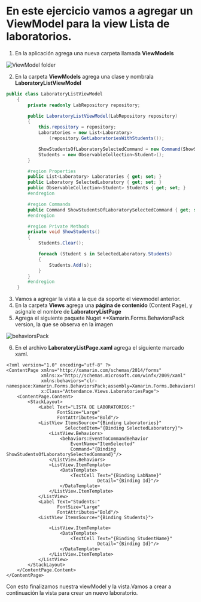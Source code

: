 # En este ejercicio vamos a agregar un ViewModel para la view Lista de laboratorios.

1. En la aplicación agrega una nueva carpeta llamada **ViewModels**

![ViewModel folder](https://user-images.githubusercontent.com/45072377/144541963-ba417bdd-8ab0-4984-9180-1b55e0ef81c8.png)

2. En la carpeta **ViewModels** agrega una clase y nombrala **LaboratoryListViewModel**

```c#
public class LaboratoryListViewModel
    {
        private readonly LabRepository repository;

        public LaboratoryListViewModel(LabRepository repository)
        {
            this.repository = repository;
            Laboratories = new List<Laboratory>
                (repository.GetLaboratoriesWithStudents());

            ShowStudentsOfLaboratorySelectedCommand = new Command(ShowStudents);
            Students = new ObservableCollection<Student>();
        }

        #region Properties
        public List<Laboratory> Laboratories { get; set; }
        public Laboratory SelectedLaboratory { get; set; }
        public ObservableCollection<Student> Students { get; set; }
        #endregion

        #region Commands
        public Command ShowStudentsOfLaboratorySelectedCommand { get; set; }
        #endregion

        #region Private Methods
        private void ShowStudents()
        {
            Students.Clear();

            foreach (Student s in SelectedLaboratory.Students)
            {
                Students.Add(s);
            }
        }
        #endregion
    }
```

3. Vamos a agregar la vista a la que da soporte el viewmodel anterior.
4. En la carpeta **Views** agrega una **página de contenido** (Content Page), y asignale el nombre de **LaboratoryListPage**
5. Agrega el siguiente paquete Nuget **Xamarin.Forms.BehaviorsPack version, la que se observa en la imagen

![behaviorsPack](https://user-images.githubusercontent.com/45072377/144543286-1b852822-81d4-42f7-a5a1-ad0f7bd55f04.png)

6. En el archivo **LaboratoryListPage.xaml** agrega el siguiente marcado xaml.

```xaml
<?xml version="1.0" encoding="utf-8" ?>
<ContentPage xmlns="http://xamarin.com/schemas/2014/forms"
             xmlns:x="http://schemas.microsoft.com/winfx/2009/xaml"
             xmlns:behaviors="clr-namespace:Xamarin.Forms.BehaviorsPack;assembly=Xamarin.Forms.BehaviorsPack"
             x:Class="Attendance.Views.LaboratoriesPage">
    <ContentPage.Content>
        <StackLayout>
            <Label Text="LISTA DE LABORATORIOS:"
                   FontSize="Large"
                   FontAttributes="Bold"/>
            <ListView ItemsSource="{Binding Laboratories}"
                      SelectedItem="{Binding SelectedLaboratory}">
                <ListView.Behaviors>
                    <behaviors:EventToCommandBehavior 
                        EventName="ItemSelected" 
                        Command="{Binding ShowStudentsOfLaboratorySelectedCommand}"/>
                </ListView.Behaviors>
                <ListView.ItemTemplate>
                    <DataTemplate>
                        <TextCell Text="{Binding LabName}"
                                  Detail="{Binding Id}"/>
                    </DataTemplate>
                </ListView.ItemTemplate>
            </ListView>
            <Label Text="Students:"
                   FontSize="Large"
                   FontAttributes="Bold"/>
            <ListView ItemsSource="{Binding Students}">

                <ListView.ItemTemplate>
                    <DataTemplate>
                        <TextCell Text="{Binding StudentName}"
                                  Detail="{Binding Id}"/>
                    </DataTemplate>
                </ListView.ItemTemplate>
            </ListView>
        </StackLayout>
    </ContentPage.Content>
</ContentPage>
```

Con esto finalizamos nuestra viewModel y la vista.Vamos a crear a continuación la vista para crear un nuevo laboratorio.



